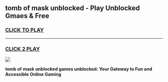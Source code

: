
## tomb of mask unblocked - Play Unblocked Gmaes & Free
<h3>
<a href="https://news.freeplayer.one?title=tomb_of_mask_unblocked&ref=23F">CLICK TO PLAY</a></h3>
<hr>

<h3>
<a href="https://news.freeplayer.one?title=tomb_of_mask_unblocked&ref=23F">CLICK 2 PLAY</a>
  
</h3>

<a href="https://news.freeplayer.one?title=tomb_of_mask_unblocked&ref=23F/"><img src="https://clearcache.store/games.png"></a>


**tomb of mask unblocked games unblocked: Your Gateway to Fun and Accessible Online Gaming**
